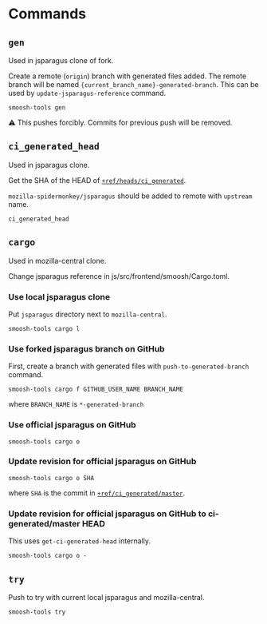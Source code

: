 # Commands

## `gen`

Used in jsparagus clone of fork.

Create a remote (`origin`) branch with generated files added.
The remote branch will be named `{current_branch_name}-generated-branch`.
This can be used by `update-jsparagus-reference` command.

```
smoosh-tools gen
```

:warning: This pushes forcibly. Commits for previous push will be removed.

## `ci_generated_head`

Used in jsparagus clone.

Get the SHA of the HEAD of [`+ref/heads/ci_generated`](https://github.com/mozilla-spidermonkey/jsparagus/wiki/Branch-for-generated-files).

`mozilla-spidermonkey/jsparagus` should be added to remote with `upstream` name.

```
ci_generated_head
```

## `cargo`

Used in mozilla-central clone.

Change jsparagus reference in js/src/frontend/smoosh/Cargo.toml.

### Use local jsparagus clone

Put `jsparagus` directory next to `mozilla-central`.

```
smoosh-tools cargo l
```

### Use forked jsparagus branch on GitHub

First, create a branch with generated files with `push-to-generated-branch` command.

```
smoosh-tools cargo f GITHUB_USER_NAME BRANCH_NAME
```

where `BRANCH_NAME` is `*-generated-branch`

### Use official jsparagus on GitHub

```
smoosh-tools cargo o
```

### Update revision for official jsparagus on GitHub

```
smoosh-tools cargo o SHA
```

where `SHA` is the commit in [`+ref/ci_generated/master`](https://github.com/mozilla-spidermonkey/jsparagus/wiki/Branch-for-generated-files).

### Update revision for official jsparagus on GitHub to ci-generated/master HEAD

This uses `get-ci-generated-head` internally.

```
smoosh-tools cargo o -
```

## `try`

Push to try with current local jsparagus and mozilla-central.

```
smoosh-tools try
```
